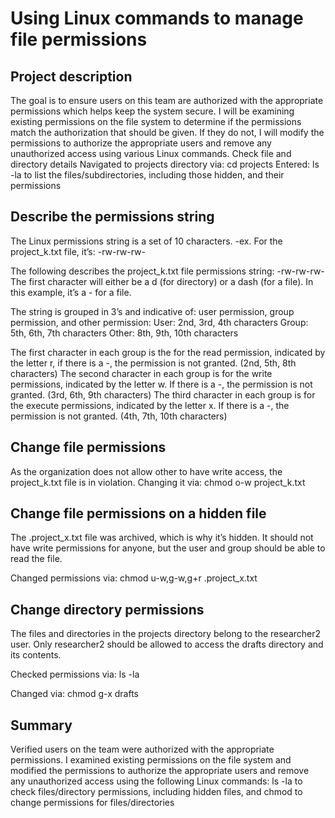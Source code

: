 <h1>Using Linux commands to manage file permissions</h1>

<h2>Project description</h2>
The goal is to ensure users on this team are authorized with the appropriate permissions which helps keep the system secure. I will be examining existing permissions on the file system to determine if the permissions match the authorization that should be given. If they do not, I will modify the permissions to authorize the appropriate users and remove any unauthorized access using various Linux commands. 
Check file and directory details
Navigated to projects directory via: cd projects
Entered: ls -la to list the files/subdirectories, including those hidden,  and their permissions 

<h2>Describe the permissions string</h2>
The Linux permissions string is a set of 10 characters.
-ex. For the project_k.txt file, it’s: -rw-rw-rw-

The following describes the project_k.txt file permissions string: -rw-rw-rw-
The first character will either be a d (for directory) or a dash (for a file). In this example, it’s a - for a file. 

The string is grouped in 3’s and indicative of: user permission, group permission, and other permission:
User: 2nd, 3rd, 4th characters
Group: 5th, 6th, 7th characters
Other: 8th, 9th, 10th characters

The first character in each group is the for the read permission, indicated by the letter r, if there is a -, the permission is not granted. (2nd, 5th, 8th characters)
The second character in each group is for the write permissions, indicated by the letter w. If there is a -, the permission is not granted. (3rd, 6th, 9th characters)
The third character in each group is for the execute permissions, indicated by the letter x. If there is a -, the permission is not granted. (4th, 7th, 10th characters)

<h2>Change file permissions</h2>
As the organization does not allow other to have write access, the project_k.txt file is in violation. 
Changing it via: chmod o-w project_k.txt

<h2>Change file permissions on a hidden file</h2>
The .project_x.txt file was  archived, which is why it’s hidden. It should not have write permissions for anyone, but the user and group should be able to read the file.

Changed permissions via: chmod u-w,g-w,g+r .project_x.txt


<h2>Change directory permissions</h2>
The files and directories in the projects directory belong to the researcher2 user. Only researcher2 should be allowed to access the drafts directory and its contents.

Checked permissions via: ls -la

Changed via: chmod g-x drafts

<h2>Summary</h2>
Verified  users on the team were authorized with the appropriate permissions. I examined existing permissions on the file system and modified the permissions to authorize the appropriate users and remove any unauthorized access using the following Linux commands:
ls -la to check files/directory permissions, including hidden files, and
chmod to change permissions for files/directories
